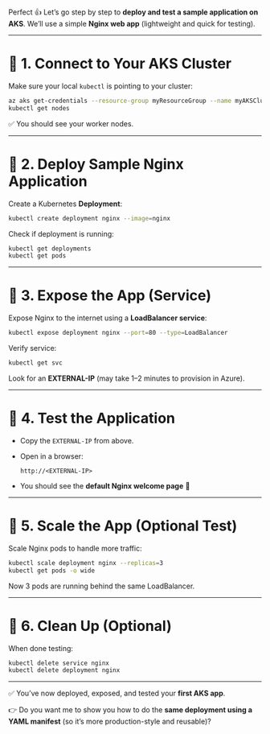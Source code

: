 Perfect 👍 Let’s go step by step to **deploy and test a sample application on AKS**. We’ll use a simple **Nginx web app** (lightweight and quick for testing).

---

# 🔹 1. Connect to Your AKS Cluster

Make sure your local `kubectl` is pointing to your cluster:

```bash
az aks get-credentials --resource-group myResourceGroup --name myAKSCluster
kubectl get nodes
```

✅ You should see your worker nodes.

---

# 🔹 2. Deploy Sample Nginx Application

Create a Kubernetes **Deployment**:

```bash
kubectl create deployment nginx --image=nginx
```

Check if deployment is running:

```bash
kubectl get deployments
kubectl get pods
```

---

# 🔹 3. Expose the App (Service)

Expose Nginx to the internet using a **LoadBalancer service**:

```bash
kubectl expose deployment nginx --port=80 --type=LoadBalancer
```

Verify service:

```bash
kubectl get svc
```

Look for an **EXTERNAL-IP** (may take 1–2 minutes to provision in Azure).

---

# 🔹 4. Test the Application

* Copy the `EXTERNAL-IP` from above.
* Open in a browser:

  ```
  http://<EXTERNAL-IP>
  ```
* You should see the **default Nginx welcome page** 🎉

---

# 🔹 5. Scale the App (Optional Test)

Scale Nginx pods to handle more traffic:

```bash
kubectl scale deployment nginx --replicas=3
kubectl get pods -o wide
```

Now 3 pods are running behind the same LoadBalancer.

---

# 🔹 6. Clean Up (Optional)

When done testing:

```bash
kubectl delete service nginx
kubectl delete deployment nginx
```

---

✅ You’ve now deployed, exposed, and tested your **first AKS app**.

👉 Do you want me to show you how to do the **same deployment using a YAML manifest** (so it’s more production-style and reusable)?
